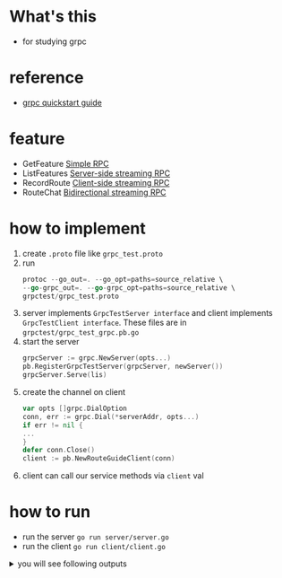 # What's this
- for studying grpc

# reference
- [grpc quickstart guide](https://grpc.io/docs/languages/go/quickstart/)

# feature
- GetFeature [Simple RPC](https://grpc.io/docs/languages/go/basics/#simple-rpc)
- ListFeatures [Server-side streaming RPC](https://grpc.io/docs/languages/go/basics/#server-side-streaming-rpc)
- RecordRoute [Client-side streaming RPC](https://grpc.io/docs/languages/go/basics/#client-side-streaming-rpc)
- RouteChat [Bidirectional streaming RPC](https://grpc.io/docs/languages/go/basics/#bidirectional-streaming-rpc)

# how to implement
1. create `.proto` file like `grpc_test.proto`
1. run 
    ```go
    protoc --go_out=. --go_opt=paths=source_relative \
    --go-grpc_out=. --go-grpc_opt=paths=source_relative \
    grpctest/grpc_test.proto
    ```
1. server implements `GrpcTestServer interface` and client implements `GrpcTestClient interface`. These files are in `grpctest/grpc_test_grpc.pb.go`
1. start the server
    ```go
    grpcServer := grpc.NewServer(opts...)
	pb.RegisterGrpcTestServer(grpcServer, newServer())
	grpcServer.Serve(lis)
    ```
1. create the channel on client
    ```go
    var opts []grpc.DialOption
    conn, err := grpc.Dial(*serverAddr, opts...)
    if err != nil {
    ...
    }
    defer conn.Close()
    client := pb.NewRouteGuideClient(conn)
    ```
1. client can call our service methods via `client` val

# how to run
- run the server `go run server/server.go`
- run the client `go run client/client.go`

<details>
<summary>you will see following outputs</summary>

```text
Getting feature for point (409146138, -746188906)
name:"Berkshire Valley Management Area Trail, Jefferson, NJ, USA" location:<latitude:409146138 longitude:-746188906 >
Getting feature for point (0, 0)
location:<>
Looking for features within lo:<latitude:400000000 longitude:-750000000 > hi:<latitude:420000000 longitude:-730000000 >
name:"Patriots Path, Mendham, NJ 07945, USA" location:<latitude:407838351 longitude:-746143763 >
...
name:"3 Hasta Way, Newton, NJ 07860, USA" location:<latitude:410248224 longitude:-747127767 >
Traversing 56 points.
Route summary: point_count:56 distance:497013163
Got message First message at point(0, 1)
Got message Second message at point(0, 2)
Got message Third message at point(0, 3)
Got message First message at point(0, 1)
Got message Fourth message at point(0, 1)
Got message Second message at point(0, 2)
Got message Fifth message at point(0, 2)
Got message Third message at point(0, 3)
Got message Sixth message at point(0, 3)
```

</details>